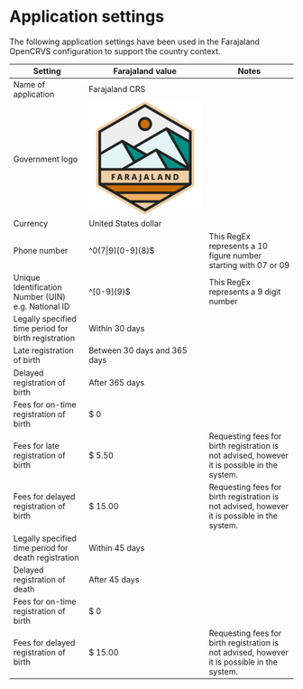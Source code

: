 # Application settings

The following application settings have been used in the Farajaland OpenCRVS configuration to support the country context.

| Setting                                              | Farajaland value                                                         | Notes                                                                                        |
| ---------------------------------------------------- | ------------------------------------------------------------------------ | -------------------------------------------------------------------------------------------- |
| Name of application                                  | Farajaland CRS                                                           |                                                                                              |
| Government logo                                      | <img src="../../.gitbook/assets/image (13).png" alt="" data-size="line"> |                                                                                              |
| Currency                                             | United States dollar                                                     |                                                                                              |
| Phone number                                         | ^0(7\|9)\[0-9]{8}$                                                       | This RegEx represents a 10 figure number starting with 07 or 09                              |
| Unique Identification Number (UIN) e.g. National ID  | ^\[0-9]{9}$                                                              | This RegEx represents a 9 digit number                                                       |
| Legally specified time period for birth registration | Within 30 days                                                           |                                                                                              |
| Late registration of birth                           | Between 30 days and 365 days                                             |                                                                                              |
| Delayed registration of birth                        | After 365 days                                                           |                                                                                              |
| Fees for on-time registration of birth               | $ 0                                                                      |                                                                                              |
| Fees for late registration of birth                  | $ 5.50                                                                   | Requesting fees for birth registration is not advised, however it is possible in the system. |
| Fees for delayed registration of birth               | $ 15.00                                                                  | Requesting fees for birth registration is not advised, however it is possible in the system. |
| Legally specified time period for death registration | Within 45 days                                                           |                                                                                              |
| Delayed registration of death                        | After 45 days                                                            |                                                                                              |
| Fees for on-time registration of birth               | $ 0                                                                      |                                                                                              |
| Fees for delayed registration of birth               | $ 15.00                                                                  | Requesting fees for birth registration is not advised, however it is possible in the system. |
